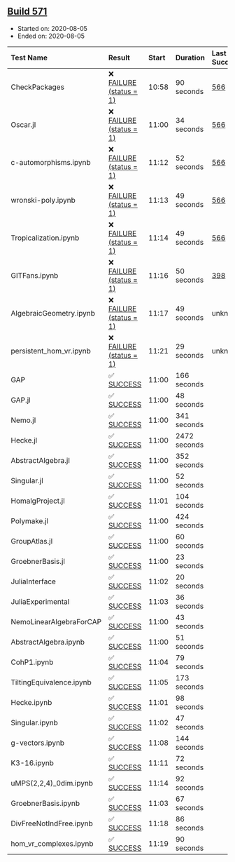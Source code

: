 ## [Build 571](https://oscarci.mathematik.uni-kl.de/job/oscar-stable/571/)

* Started on: 2020-08-05
* Ended on: 2020-08-05

| Test Name    | Result | Start | Duration | Last Success | First Failure |
|:-------------|:-------|:------|:---------|:-------------|:--------------|
| CheckPackages | ❌ [FAILURE (status = 1)](https://oscarci.mathematik.uni-kl.de/job/oscar-stable/571/artifact/logs/build-571/CheckPackages.log) | 10:58 | 90 seconds | [566](https://oscarci.mathematik.uni-kl.de/job/oscar-stable/566/) | [567](https://oscarci.mathematik.uni-kl.de/job/oscar-stable/567/) |
| Oscar.jl | ❌ [FAILURE (status = 1)](https://oscarci.mathematik.uni-kl.de/job/oscar-stable/571/artifact/logs/build-571/Oscar.jl.log) | 11:00 | 34 seconds | [566](https://oscarci.mathematik.uni-kl.de/job/oscar-stable/566/) | [567](https://oscarci.mathematik.uni-kl.de/job/oscar-stable/567/) |
| c-automorphisms.ipynb | ❌ [FAILURE (status = 1)](https://oscarci.mathematik.uni-kl.de/job/oscar-stable/571/artifact/logs/build-571/c-automorphisms.ipynb.log) | 11:12 | 52 seconds | [566](https://oscarci.mathematik.uni-kl.de/job/oscar-stable/566/) | [567](https://oscarci.mathematik.uni-kl.de/job/oscar-stable/567/) |
| wronski-poly.ipynb | ❌ [FAILURE (status = 1)](https://oscarci.mathematik.uni-kl.de/job/oscar-stable/571/artifact/logs/build-571/wronski-poly.ipynb.log) | 11:13 | 49 seconds | [566](https://oscarci.mathematik.uni-kl.de/job/oscar-stable/566/) | [567](https://oscarci.mathematik.uni-kl.de/job/oscar-stable/567/) |
| Tropicalization.ipynb | ❌ [FAILURE (status = 1)](https://oscarci.mathematik.uni-kl.de/job/oscar-stable/571/artifact/logs/build-571/Tropicalization.ipynb.log) | 11:14 | 49 seconds | [566](https://oscarci.mathematik.uni-kl.de/job/oscar-stable/566/) | [567](https://oscarci.mathematik.uni-kl.de/job/oscar-stable/567/) |
| GITFans.ipynb | ❌ [FAILURE (status = 1)](https://oscarci.mathematik.uni-kl.de/job/oscar-stable/571/artifact/logs/build-571/GITFans.ipynb.log) | 11:16 | 50 seconds | [398](https://oscarci.mathematik.uni-kl.de/job/oscar-stable/398/) | [399](https://oscarci.mathematik.uni-kl.de/job/oscar-stable/399/) |
| AlgebraicGeometry.ipynb | ❌ [FAILURE (status = 1)](https://oscarci.mathematik.uni-kl.de/job/oscar-stable/571/artifact/logs/build-571/AlgebraicGeometry.ipynb.log) | 11:17 | 49 seconds | unknown | unknown |
| persistent_hom_vr.ipynb | ❌ [FAILURE (status = 1)](https://oscarci.mathematik.uni-kl.de/job/oscar-stable/571/artifact/logs/build-571/persistent_hom_vr.ipynb.log) | 11:21 | 29 seconds | unknown | unknown |
| GAP | ✅ [SUCCESS](https://oscarci.mathematik.uni-kl.de/job/oscar-stable/571/artifact/logs/build-571/GAP.log) | 11:00 | 166 seconds |  |  |
| GAP.jl | ✅ [SUCCESS](https://oscarci.mathematik.uni-kl.de/job/oscar-stable/571/artifact/logs/build-571/GAP.jl.log) | 11:00 | 48 seconds |  |  |
| Nemo.jl | ✅ [SUCCESS](https://oscarci.mathematik.uni-kl.de/job/oscar-stable/571/artifact/logs/build-571/Nemo.jl.log) | 11:00 | 341 seconds |  |  |
| Hecke.jl | ✅ [SUCCESS](https://oscarci.mathematik.uni-kl.de/job/oscar-stable/571/artifact/logs/build-571/Hecke.jl.log) | 11:00 | 2472 seconds |  |  |
| AbstractAlgebra.jl | ✅ [SUCCESS](https://oscarci.mathematik.uni-kl.de/job/oscar-stable/571/artifact/logs/build-571/AbstractAlgebra.jl.log) | 11:00 | 352 seconds |  |  |
| Singular.jl | ✅ [SUCCESS](https://oscarci.mathematik.uni-kl.de/job/oscar-stable/571/artifact/logs/build-571/Singular.jl.log) | 11:00 | 52 seconds |  |  |
| HomalgProject.jl | ✅ [SUCCESS](https://oscarci.mathematik.uni-kl.de/job/oscar-stable/571/artifact/logs/build-571/HomalgProject.jl.log) | 11:01 | 104 seconds |  |  |
| Polymake.jl | ✅ [SUCCESS](https://oscarci.mathematik.uni-kl.de/job/oscar-stable/571/artifact/logs/build-571/Polymake.jl.log) | 11:00 | 424 seconds |  |  |
| GroupAtlas.jl | ✅ [SUCCESS](https://oscarci.mathematik.uni-kl.de/job/oscar-stable/571/artifact/logs/build-571/GroupAtlas.jl.log) | 11:00 | 60 seconds |  |  |
| GroebnerBasis.jl | ✅ [SUCCESS](https://oscarci.mathematik.uni-kl.de/job/oscar-stable/571/artifact/logs/build-571/GroebnerBasis.jl.log) | 11:00 | 23 seconds |  |  |
| JuliaInterface | ✅ [SUCCESS](https://oscarci.mathematik.uni-kl.de/job/oscar-stable/571/artifact/logs/build-571/JuliaInterface.log) | 11:02 | 20 seconds |  |  |
| JuliaExperimental | ✅ [SUCCESS](https://oscarci.mathematik.uni-kl.de/job/oscar-stable/571/artifact/logs/build-571/JuliaExperimental.log) | 11:03 | 36 seconds |  |  |
| NemoLinearAlgebraForCAP | ✅ [SUCCESS](https://oscarci.mathematik.uni-kl.de/job/oscar-stable/571/artifact/logs/build-571/NemoLinearAlgebraForCAP.log) | 11:00 | 43 seconds |  |  |
| AbstractAlgebra.ipynb | ✅ [SUCCESS](https://oscarci.mathematik.uni-kl.de/job/oscar-stable/571/artifact/logs/build-571/AbstractAlgebra.ipynb.log) | 11:00 | 51 seconds |  |  |
| CohP1.ipynb | ✅ [SUCCESS](https://oscarci.mathematik.uni-kl.de/job/oscar-stable/571/artifact/logs/build-571/CohP1.ipynb.log) | 11:04 | 79 seconds |  |  |
| TiltingEquivalence.ipynb | ✅ [SUCCESS](https://oscarci.mathematik.uni-kl.de/job/oscar-stable/571/artifact/logs/build-571/TiltingEquivalence.ipynb.log) | 11:05 | 173 seconds |  |  |
| Hecke.ipynb | ✅ [SUCCESS](https://oscarci.mathematik.uni-kl.de/job/oscar-stable/571/artifact/logs/build-571/Hecke.ipynb.log) | 11:01 | 98 seconds |  |  |
| Singular.ipynb | ✅ [SUCCESS](https://oscarci.mathematik.uni-kl.de/job/oscar-stable/571/artifact/logs/build-571/Singular.ipynb.log) | 11:02 | 47 seconds |  |  |
| g-vectors.ipynb | ✅ [SUCCESS](https://oscarci.mathematik.uni-kl.de/job/oscar-stable/571/artifact/logs/build-571/g-vectors.ipynb.log) | 11:08 | 144 seconds |  |  |
| K3-16.ipynb | ✅ [SUCCESS](https://oscarci.mathematik.uni-kl.de/job/oscar-stable/571/artifact/logs/build-571/K3-16.ipynb.log) | 11:11 | 72 seconds |  |  |
| uMPS(2,2,4)_0dim.ipynb | ✅ [SUCCESS](https://oscarci.mathematik.uni-kl.de/job/oscar-stable/571/artifact/logs/build-571/uMPS-2-2-4-_0dim.ipynb.log) | 11:14 | 92 seconds |  |  |
| GroebnerBasis.ipynb | ✅ [SUCCESS](https://oscarci.mathematik.uni-kl.de/job/oscar-stable/571/artifact/logs/build-571/GroebnerBasis.ipynb.log) | 11:03 | 67 seconds |  |  |
| DivFreeNotIndFree.ipynb | ✅ [SUCCESS](https://oscarci.mathematik.uni-kl.de/job/oscar-stable/571/artifact/logs/build-571/DivFreeNotIndFree.ipynb.log) | 11:18 | 86 seconds |  |  |
| hom_vr_complexes.ipynb | ✅ [SUCCESS](https://oscarci.mathematik.uni-kl.de/job/oscar-stable/571/artifact/logs/build-571/hom_vr_complexes.ipynb.log) | 11:19 | 90 seconds |  |  |
